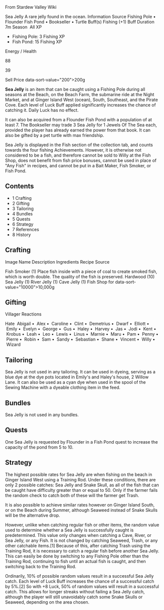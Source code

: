From Stardew Valley Wiki

Sea Jelly A rare jelly found in the ocean. Information Source Fishing Pole • Flounder Fish Pond • Bookseller • Turtle Buff(s) Fishing (+1) Buff Duration 7m Season  All XP

- Fishing Pole: 3 Fishing XP
- Fish Pond: 15 Fishing XP

Energy / Health

88

39

Sell Price data-sort-value="200"&gt;200g

**Sea Jelly** is an item that can be caught using a Fishing Pole during all seasons at the Beach, on the Beach Farm, the submarine ride at the Night Market, and at Ginger Island West (ocean), South, Southeast, and the Pirate Cove. Each level of Luck Buff applied significantly increases the chance of catching it. Daily Luck has no effect.

It can also be acquired from a Flounder Fish Pond with a population of at least 7. The Bookseller may trade 3 Sea Jelly for 1 Jewels Of The Sea each, provided the player has already earned the power from that book. It can also be gifted by a pet turtle with max friendship.

Sea Jelly is displayed in the Fish section of the collection tab, and counts towards the four fishing Achievements. However, it is otherwise not considered to be a fish, and therefore cannot be sold to Willy at the Fish Shop, does not benefit from fish price bonuses, cannot be used in place of "Any Fish" in recipes, and cannot be put in a Bait Maker, Fish Smoker, or Fish Pond.

## Contents

- 1 Crafting
- 2 Gifting
- 3 Tailoring
- 4 Bundles
- 5 Quests
- 6 Strategy
- 7 References
- 8 History

## Crafting

Image Name Description Ingredients Recipe Source

Fish Smoker (1) Place fish inside with a piece of coal to create smoked fish, which is worth double. The quality of the fish is preserved. Hardwood (10) Sea Jelly (1) River Jelly (1) Cave Jelly (1) Fish Shop for data-sort-value="10000"&gt;10,000g

## Gifting

Villager Reactions

Hate  Abigail •  Alex •  Caroline •  Clint •  Demetrius •  Dwarf •  Elliott •  Emily •  Evelyn •  George •  Gus •  Haley •  Harvey •  Jas •  Jodi •  Kent •  Krobus •  Leah •  Leo •  Lewis •  Linus •  Marnie •  Maru •  Pam •  Penny •  Pierre •  Robin •  Sam •  Sandy •  Sebastian •  Shane •  Vincent •  Willy •  Wizard

## Tailoring

Sea Jelly is not used in any tailoring. It can be used in dyeing, serving as a blue dye at the dye pots located in Emily's and Haley's house, 2 Willow Lane. It can also be used as a cyan dye when used in the spool of the Sewing Machine with a dyeable clothing item in the feed.

## Bundles

Sea Jelly is not used in any bundles.

## Quests

One Sea Jelly is requested by Flounder in a Fish Pond quest to increase the capacity of the pond from 5 to 10.

## Strategy

The highest possible rates for Sea Jelly are when fishing on the beach in Ginger Island West using a Training Rod. Under these conditions, there are only 2 possible catches: Sea Jelly and Snake Skull, as all of the fish that can be caught have difficulty greater than or equal to 50. Only if the farmer fails the random check to catch both of these will the farmer get Trash.

It is also possible to achieve similar rates however on Ginger Island South, or on the Beach during Summer, although Seaweed instead of Snake Skulls will be the alternative drop.

However, unlike when catching regular fish or other items, the random value used to determine whether a Sea Jelly is successfully caught is predetermined. This value only changes when catching a Cave, River, or Sea Jelly, or any Fish. It is not changed by catching Seaweed, Trash, or any other catchable items.\[1] Because of this, after catching Trash using the Training Rod, it is necessary to catch a regular fish before another Sea Jelly. This can easily be done by switching to any Fishing Pole other than the Training Rod, continuing to fish until an actual fish is caught, and then switching back to the Training Rod.

Ordinarily, 10% of possible random values result in a successful Sea Jelly catch. Each level of Luck Buff increases the chance of a successful catch by 5%.\[2] So with +8 Luck, 50% of random values will result in a successful catch. This allows for longer streaks without failing a Sea Jelly catch, although the player will still unavoidably catch some Snake Skulls or Seaweed, depending on the area chosen.
